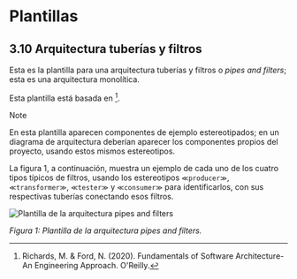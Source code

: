 # Plantillas

## 3.10 Arquitectura tuberías y filtros

Esta es la plantilla para una arquitectura tuberías y filtros o *pipes and
filters*; esta es una arquitectura monolítica.

Esta plantilla está basada en [^1].

> [!NOTE]
> En esta plantilla aparecen componentes de ejemplo estereotipados; en
> un diagrama de arquitectura deberían aparecer los componentes propios del
> proyecto, usando estos mismos estereotipos.

La figura 1, a continuación, muestra un ejemplo de cada uno de los cuatro tipos
típicos de filtros, usando los estereotipos `≪producer≫`, `≪transformer≫`,
`≪tester≫` y `≪consumer≫` para identificarlos, con sus respectivas tuberías
conectando esos filtros.

![Plantilla de la arquitectura pipes and
filters](/diagrams/Architecture_Pipes_And_Filters.svg)

*Figura 1: Plantilla de la arquitectura pipes and filters.*

[^1]: Richards, M. & Ford, N. (2020). Fundamentals of Software Architecture-An
      Engineering Approach. O'Reilly.
